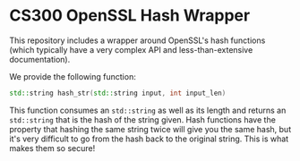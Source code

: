 # CS300 OpenSSL Hash Wrapper
This repository includes a wrapper around OpenSSL's hash functions (which typically have a very complex API and less-than-extensive documentation). 

We provide the following function: 
```c++
std::string hash_str(std::string input, int input_len)
```

This function consumes an `std::string` as well as its length and returns an `std::string` that is the hash of the string given. Hash functions have the property that hashing the same string twice will give you the same hash, but it's very difficult to go from the hash back to the original string. This is what makes them so secure!